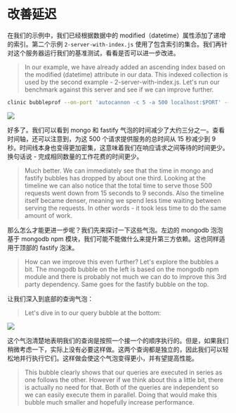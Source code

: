 # 改善延迟

在我们的示例中，我们已经根据数据中的 modified（datetime）属性添加了递增的索引。第二个示例 `2-server-with-index.js` 使用了包含索引的集合。我们再针对这个服务器运行我们的基准测试，看看是否可以进一步改进。
> In our example, we have already added an ascending index based on the modified (datetime) attribute in our data. This indexed collection is used by the second example - 2-server-with-index.js. Let's run our benchmark against this server and see if we can improve further.

```bash
clinic bubbleprof --on-port 'autocannon -c 5 -a 500 localhost:$PORT' -- node 2-server-with-index.js
```

![](https://clinicjs.org/static/19688d3ad91aec599a91e6fee75a2ba8/71c55/07-A.png)

好多了。我们可以看到 mongo 和 fastify 气泡的时间减少了大约三分之一。查看时间轴，还可以注意到，为这 500 个请求提供服务的总时间从 15 秒减少到 9 秒。时间线本身也变得更加密集，这意味着我们在响应请求之间等待的时间更少。换句话说 - 完成相同数量的工作花费的时间更少。
> Much better. We can immediately see that the time in mongo and fastify bubbles has dropped by about one third. Looking at the timeline we can also notice that the total time to serve those 500 requests went down from 15 seconds to 9 seconds. Also the timeline itself became denser, meaning we spend less time waiting between serving the requests. In other words - it took less time to do the same amount of work.

那么怎么才能更进一步呢？我们先来探讨一下这些气泡。左边的 mongodb 泡泡基于 mongodb npm 模块，我们可能不能做什么来提升第三方依赖。这也同样适用于顶部的 fastify 泡沫。
> How can we improve this even further? Let's explore the bubbles a bit. The mongodb bubble on the left is based on the mongodb npm module and there is probably not much we can do to improve this 3rd party dependency. Same goes for the fastify bubble on the top.

让我们深入到底部的查询气泡：
> Let's dive in to our query bubble at the bottom:

![](https://clinicjs.org/static/f4df82ba4c418ea34e1e7cb96bacfc67/71c55/07-B.png)

这个气泡清楚地表明我们的查询是按照一个接一个的顺序执行的。但是，如果我们稍微考虑一下，实际上没有必要这样做。这两个查询都是独立的，因此我们可以轻松地并行执行它们。这样做会使这个气泡变得更小，并有望提高性能。
> This bubble clearly shows that our queries are executed in series as one follows the other. However if we think about this a little bit, there is actually no need for that. Both of the queries are independent so we can easily execute them in parallel. Doing that would make this bubble much smaller and hopefully increase performance.
